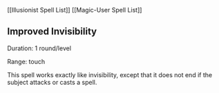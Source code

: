 [[Illusionist Spell List]]
[[Magic-User Spell List]]

## Improved Invisibility          

Duration: 1 round/level 

Range: touch

This spell works exactly like invisibility, except that it does not end if the subject attacks or casts a spell.